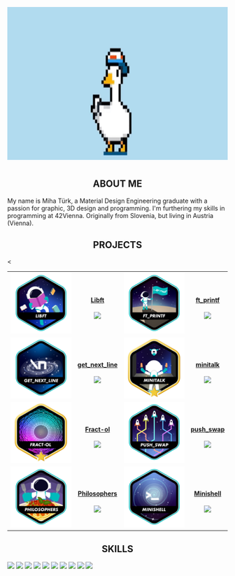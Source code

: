 <p align="center">
  <img src="img/m_efug-ezgif.com-crop.gif" height=350/>
</p>

#

<h2 align="center">ABOUT ME</h2>
My name is Miha Türk, a Material Design Engineering graduate with a passion for graphic, 3D design and programming.
I'm furthering my skills in programming at 42Vienna.
Originally from Slovenia, but living in Austria (Vienna).


<h2 align="center">PROJECTS</h2>

<table align="center">
  <tr align="center">
    <td>
      <a href="https://github.com/GGwagons/Libft"><img src="img/libfte.png"/></a>
    </td>
    <td>
      <h4 align="center"><a href="http://github.com/GGwagons/Libft">Libft</a></h4>
      <img src="https://img.shields.io/badge/Libft-100%2F100-20%25%20green">
    </td>
    <td>
      <a href="https://github.com/GGwagons/ft_printf"><img src="img/ft_printfe.png"/></a>
    </td>
    <td>
      <h4 align="center"><a href="http://github.com/GGwagons/ft_printf">ft_printf</a></h4>
      <img src="https://img.shields.io/badge/ft_printf-100%2F100-20%25%20green">
    </td>
  </tr>
  <tr align="center">
    <td>
      <a href="https://github.com/GGwagons/get_next_line"><img src="img/get_next_linee.png"/></a>
    </td>
    <td>
      <h4 align="center"><a href="http://github.com/GGwagons/get_next_line">get_next_line</a></h4>
      <img src="https://img.shields.io/badge/get_next_line-100%2F101-20%25%20green">
    </td>
    <td>
      <a href="https://github.com/GGwagons/minitalk"><img src="img/minitalkm.png"/></a>
    </td>
    <td>
      <h4 align="center"><a href="http://github.com/GGwagons/minitalk">minitalk</a></h4>
      <img src="https://img.shields.io/badge/Fractol-125%2F115-20%25%20green">
    </td>
  </tr>

  <tr align="center">
    <td>
      <a href="https://github.com/GGwagons/Fract-ol"><img src="img/fract-olm.png"/></a>
    </td>
    <td>
      <h4 align="center"><a href="http://github.com/GGwagons/Fract-ol">Fract-ol</a></h4>
      <img src="https://img.shields.io/badge/Fractol-125%2F113-20%25%20green">
    </td>
    <td>
      <a href="https://github.com/GGwagons/push_swap"><img src="img/push_swape.png"/></a>
    </td>
    <td>
      <h4 align="center"><a href="http://github.com/GGwagons/push_swap">push_swap</a></h4>
      <img src="https://img.shields.io/badge/push_swap-100%2F84-20%25%20green">
    </td>
  </tr>
   <tr align="center">
    <td>
      <a href="https://github.com/GGwagons/Philosophers"><img src="img/philosopherse.png"/></a>
    </td>
    <td>
      <h4 align="center"><a href="http://github.com/GGwagons/Philosophers">Philosophers</a></h4>
      <img src="https://img.shields.io/badge/Philosophers-100%2F100-20%25%20green">
    </td>
    <<td>
      <a href="https://github.com/GGwagons/Minishell"><img src="img/minishelle.png"/></a>
    </td>
    <td>
      <h4 align="center"><a href="http://github.com/GGwagons/Minishell">Minishell</a></h4>
      <img src="https://img.shields.io/badge/Minishell-100%2F93-20%25%20green">
    </td>
  </tr>

<!--  <tr align="center">
##    <td><a href="https://github.com/GGwagons/Born2beroot"><img src="img/born2beroote.png"/></a></td>
##    <td><h4 align="center"><a href="http://github.com/GGwagons/Born2beroot">Born2beroot</a></h4>
##    <img src="https://img.shields.io/badge/Born2beroot-100%2F100-20%25%20green">
##    </td>
  </tr> --!>
</table>



<p>
<h2 align="center">
SKILLS 
</h2>
<p>
  <img src="img/c.svg" height="50">
  <img src="img/git.svg" height="50">
  <img src="img/linux.svg" height="50">
  <img src="img/unix.svg" height="50">
  <img src="img/vim.svg" height="50">
  <img src="img/github.svg" height="50">
  <img src="img/html.svg" height="50">
  <img src="img/css.svg"height="50">
  <img src="img/markdown.svg" height="50">
  <img src="img/visual-studio-code.svg" height="50">
</p>


<!--
**GGwagons/ggwagons** is a ✨ _special_ ✨ repository because its `README.md` (this file) appears on your GitHub profile.

Here are some ideas to get you started:

- 🔭 I’m currently working on ...
- 🌱 I’m currently learning ...
- 👯 I’m looking to collaborate on ...
- 🤔 I’m looking for help with ...
- 💬 Ask me about ...
- 📫 How to reach me: ...
- 😄 Pronouns: ...
- ⚡ Fun fact: ...
-->

